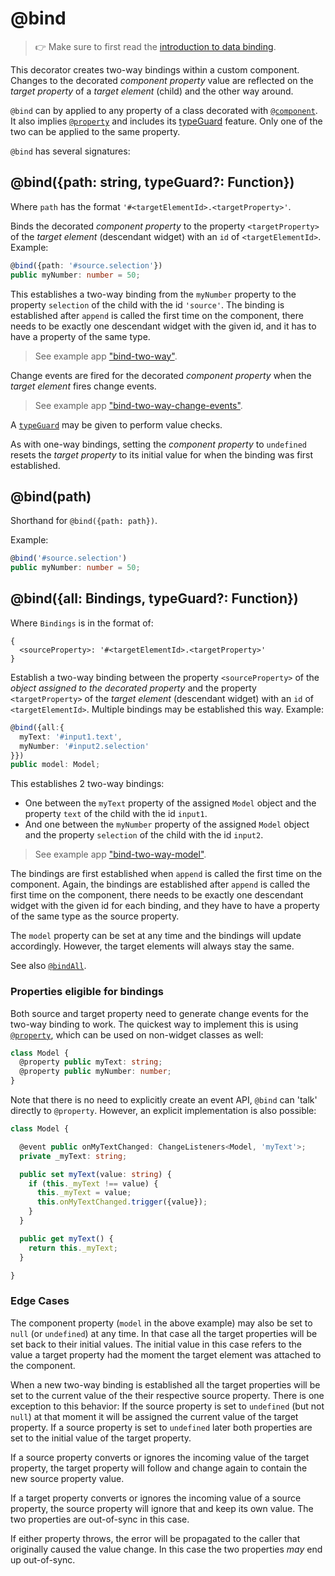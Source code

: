 ---
---
# @bind

> :point_right: Make sure to first read the [introduction to data binding](./index.md).

This decorator creates two-way bindings within a custom component. Changes to the decorated *component property* value are reflected on the *target property* of a *target element* (child) and the other way around.

`@bind` can by applied to any property of a class decorated with [`@component`](./@component.md). It also implies [`@property`](./@property.md) and includes its [typeGuard](./@property.md) feature. Only one of the two can be applied to the same property.

`@bind` has several signatures:

## @bind({path: string, typeGuard?: Function})

Where `path` has the format `'#<targetElementId>.<targetProperty>'`.

Binds the decorated *component property* to the property `<targetProperty>` of the *target element* (descendant widget) with an `id` of `<targetElementId>`. Example:

```ts
@bind({path: '#source.selection'})
public myNumber: number = 50;
```

This establishes a two-way binding from the `myNumber` property to the property `selection` of the child with the id `'source'`. The binding is established after `append` is called the first time on the component, there needs to be exactly one descendant widget with the given id, and it has to have a property of the same type.

> See example app ["bind-two-way"](https://github.com/eclipsesource/tabris-decorators/tree/v3.2/examples/bind-two-way).

Change events are fired for the decorated *component property* when the *target element* fires change events.

> See example app ["bind-two-way-change-events"](https://github.com/eclipsesource/tabris-decorators/tree/v3.2/examples/bind-two-way-change-events).

A [`typeGuard`](./@property.md) may be given to perform value checks.

As with one-way bindings, setting the *component property* to `undefined` resets the *target property* to its initial value for when the binding was first established.

## @bind(path)

Shorthand for `@bind({path: path})`.

Example:

```ts
@bind('#source.selection')
public myNumber: number = 50;
```

## @bind({all: Bindings, typeGuard?: Function})

Where `Bindings` is in the format of:
```
{
  <sourceProperty>: '#<targetElementId>.<targetProperty>'
}
```
Establish a two-way binding between the property `<sourceProperty>` of the *object assigned to the decorated property* and the property `<targetProperty>` of the *target element* (descendant widget) with an `id` of `<targetElementId>`. Multiple bindings may be established this way. Example:

```ts
@bind({all:{
  myText: '#input1.text',
  myNumber: '#input2.selection'
}})
public model: Model;
```

This establishes 2 two-way bindings:
* One between the `myText` property of the assigned `Model` object and the property `text` of the child with the id `input1`.
* And one between the `myNumber` property of the assigned `Model` object and the property `selection` of the child with the id `input2`.

> See example app ["bind-two-way-model"](https://github.com/eclipsesource/tabris-decorators/tree/v3.2/examples/bind-two-way-model).

The bindings are first established when `append` is called the first time on the component. Again, the bindings are established after `append` is called the first time on the component, there needs to be exactly one descendant widget with the given id for each binding, and they have to have a property of the same type as the source property.

The `model` property can be set at any time and the bindings will update accordingly. However, the target elements will always stay the same.

See also [`@bindAll`](./@bindAll.md).

### Properties eligible for bindings

Both source and target property need to generate change events for the two-way binding to work. The quickest way to implement this is using [`@property`](./@property.md), which can be used on non-widget classes as well:

```ts
class Model {
  @property public myText: string;
  @property public myNumber: number;
}
```

Note that there is no need to explicitly create an event API, `@bind` can 'talk' directly to `@property`. However, an explicit implementation is also possible:

```ts
class Model {

  @event public onMyTextChanged: ChangeListeners<Model, 'myText'>;
  private _myText: string;

  public set myText(value: string) {
    if (this._myText !== value) {
      this._myText = value;
      this.onMyTextChanged.trigger({value});
    }
  }

  public get myText() {
    return this._myText;
  }

}
```

### Edge Cases

The component property (`model` in the above example) may also be set to `null` (or `undefined`) at any time. In that case all the target properties will be set back to their initial values. The initial value in this case refers to the value a target property had the moment the target element was attached to the component.

When a new two-way binding is established all the target properties will be set to the current value of the their respective source property. There is one exception to this behavior: If the source property is set to `undefined` (but not `null`) at that moment it will be assigned the current value of the target property. If a source property is set to `undefined` later both properties are set to the initial value of the target property.

If a source property converts or ignores the incoming value of the target property, the target property will follow and change again to contain the new source property value.

If a target property converts or ignores the incoming value of a source property, the source property will ignore that and keep its own value. The two properties are out-of-sync in this case.

If either property throws, the error will be propagated to the caller that originally caused the value change. In this case the two properties *may* end up out-of-sync.

